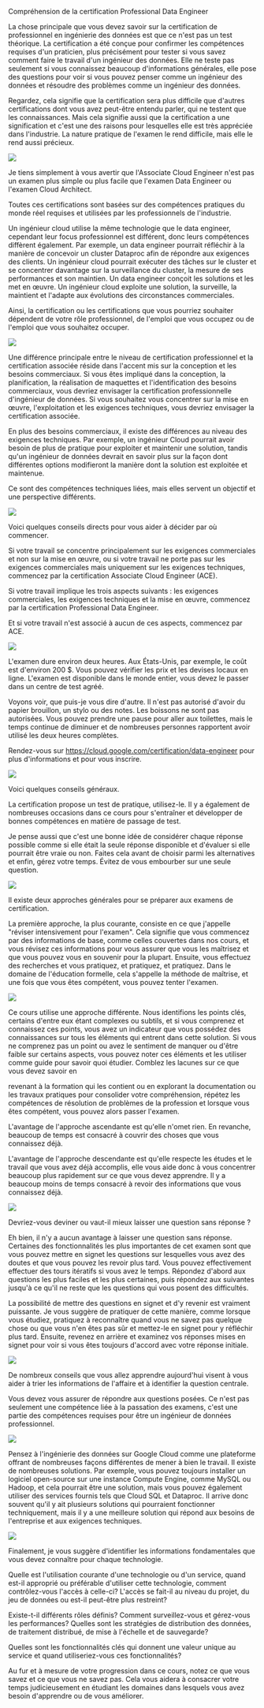 ﻿Compréhension de la certification Professional Data Engineer

La chose principale que vous devez savoir sur la certification de professionnel en ingénierie des données est que ce n'est pas un test théorique. La certification a été conçue pour confirmer les compétences requises d'un praticien, plus précisément pour tester si vous savez comment faire le travail d'un ingénieur des données. Elle ne teste pas seulement si vous connaissez beaucoup d'informations générales, elle pose des questions pour voir si vous pouvez penser comme un ingénieur des données et résoudre des problèmes comme un ingénieur des données.

Regardez, cela signifie que la certification sera plus difficile que d'autres certifications dont vous avez peut-être entendu parler, qui ne testent que les connaissances. Mais cela signifie aussi que la certification a une signification et c'est une des raisons pour lesquelles elle est très appréciée dans l'industrie. La nature pratique de l'examen le rend difficile, mais elle le rend aussi précieux.

![](Aspose.Words.05b8fdaf-42a8-4828-a93d-6096c1dd6360.001.png)

Je tiens simplement à vous avertir que l'Associate Cloud Engineer n'est pas un examen plus simple ou plus facile que l'examen Data Engineer ou l'examen Cloud Architect.

Toutes ces certifications sont basées sur des compétences pratiques du monde réel requises et utilisées par les professionnels de l'industrie.

Un ingénieur cloud utilise la même technologie que le data engineer, cependant leur focus professionnel est différent, donc leurs compétences diffèrent également. Par exemple, un data engineer pourrait réfléchir à la manière de concevoir un cluster Dataproc afin de répondre aux exigences des clients. Un ingénieur cloud pourrait exécuter des tâches sur le cluster et se concentrer davantage sur la surveillance du cluster, la mesure de ses performances et son maintien. Un data engineer conçoit les solutions et les met en œuvre. Un ingénieur cloud exploite une solution, la surveille, la maintient et l'adapte aux évolutions des circonstances commerciales.

Ainsi, la certification ou les certifications que vous pourriez souhaiter dépendent de votre rôle professionnel, de l'emploi que vous occupez ou de l'emploi que vous souhaitez occuper.

![](Aspose.Words.05b8fdaf-42a8-4828-a93d-6096c1dd6360.002.png)

Une différence principale entre le niveau de certification professionnel et la certification associée réside dans l'accent mis sur la conception et les besoins commerciaux. Si vous êtes impliqué dans la conception, la planification, la réalisation de maquettes et l'identification des besoins commerciaux, vous devriez envisager la certification professionnelle d'ingénieur de données. Si vous souhaitez vous concentrer sur la mise en œuvre, l'exploitation et les exigences techniques, vous devriez envisager la certification associée.

En plus des besoins commerciaux, il existe des différences au niveau des exigences techniques. Par exemple, un ingénieur Cloud pourrait avoir besoin de plus de pratique pour exploiter et maintenir une solution, tandis qu'un ingénieur de données devrait en savoir plus sur la façon dont différentes options modifieront la manière dont la solution est exploitée et maintenue.

Ce sont des compétences techniques liées, mais elles servent un objectif et une perspective différents.

![](Aspose.Words.05b8fdaf-42a8-4828-a93d-6096c1dd6360.003.png)

Voici quelques conseils directs pour vous aider à décider par où commencer.

Si votre travail se concentre principalement sur les exigences commerciales et non sur la mise en œuvre, ou si votre travail ne porte pas sur les exigences commerciales mais uniquement sur les exigences techniques, commencez par la certification Associate Cloud Engineer (ACE).

Si votre travail implique les trois aspects suivants : les exigences commerciales, les exigences techniques et la mise en œuvre, commencez par la certification Professional Data Engineer.

Et si votre travail n'est associé à aucun de ces aspects, commencez par ACE.

![](Aspose.Words.05b8fdaf-42a8-4828-a93d-6096c1dd6360.004.png)

L'examen dure environ deux heures. Aux États-Unis, par exemple, le coût est d'environ 200 $. Vous pouvez vérifier les prix et les devises locaux en ligne. L'examen est disponible dans le monde entier, vous devez le passer dans un centre de test agréé.

Voyons voir, que puis-je vous dire d'autre. Il n'est pas autorisé d'avoir du papier brouillon, un stylo ou des notes. Les boissons ne sont pas autorisées. Vous pouvez prendre une pause pour aller aux toilettes, mais le temps continue de diminuer et de nombreuses personnes rapportent avoir utilisé les deux heures complètes.

Rendez-vous sur https://cloud.google.com/certification/data-engineer pour plus d'informations et pour vous inscrire.

![](Aspose.Words.05b8fdaf-42a8-4828-a93d-6096c1dd6360.005.png)

Voici quelques conseils généraux.

La certification propose un test de pratique, utilisez-le. Il y a également de nombreuses occasions dans ce cours pour s'entraîner et développer de bonnes compétences en matière de passage de test.

Je pense aussi que c'est une bonne idée de considérer chaque réponse possible comme si elle était la seule réponse disponible et d'évaluer si elle pourrait être vraie ou non. Faites cela avant de choisir parmi les alternatives et enfin, gérez votre temps. Évitez de vous embourber sur une seule question.

![](Aspose.Words.05b8fdaf-42a8-4828-a93d-6096c1dd6360.006.png)

Il existe deux approches générales pour se préparer aux examens de certification.

La première approche, la plus courante, consiste en ce que j'appelle "réviser intensivement pour l'examen". Cela signifie que vous commencez par des informations de base, comme celles couvertes dans nos cours, et vous révisez ces informations pour vous assurer que vous les maîtrisez et que vous pouvez vous en souvenir pour la plupart. Ensuite, vous effectuez des recherches et vous pratiquez, et pratiquez, et pratiquez. Dans le domaine de l'éducation formelle, cela s'appelle la méthode de maîtrise, et une fois que vous êtes compétent, vous pouvez tenter l'examen.

![](Aspose.Words.05b8fdaf-42a8-4828-a93d-6096c1dd6360.007.png)

Ce cours utilise une approche différente. Nous identifions les points clés, certains d'entre eux étant complexes ou subtils, et si vous comprenez et connaissez ces points, vous avez un indicateur que vous possédez des connaissances sur tous les éléments qui entrent dans cette solution. Si vous ne comprenez pas un point ou avez le sentiment de manquer ou d'être faible sur certains aspects, vous pouvez noter ces éléments et les utiliser comme guide pour savoir quoi étudier. Comblez les lacunes sur ce que vous devez savoir en

revenant à la formation qui les contient ou en explorant la documentation ou les travaux pratiques pour consolider votre compréhension, répétez les compétences de résolution de problèmes de la profession et lorsque vous êtes compétent, vous pouvez alors passer l'examen.

L'avantage de l'approche ascendante est qu'elle n'omet rien. En revanche, beaucoup de temps est consacré à couvrir des choses que vous connaissez déjà.

L'avantage de l'approche descendante est qu'elle respecte les études et le travail que vous avez déjà accomplis, elle vous aide donc à vous concentrer beaucoup plus rapidement sur ce que vous devez apprendre. Il y a beaucoup moins de temps consacré à revoir des informations que vous connaissez déjà.

![](Aspose.Words.05b8fdaf-42a8-4828-a93d-6096c1dd6360.008.png)

Devriez-vous deviner ou vaut-il mieux laisser une question sans réponse ?

Eh bien, il n'y a aucun avantage à laisser une question sans réponse. Certaines des fonctionnalités les plus importantes de cet examen sont que vous pouvez mettre en signet les questions sur lesquelles vous avez des doutes et que vous pouvez les revoir plus tard. Vous pouvez effectivement effectuer des tours itératifs si vous avez le temps. Répondez d'abord aux questions les plus faciles et les plus certaines, puis répondez aux suivantes jusqu'à ce qu'il ne reste que les questions qui vous posent des difficultés.

La possibilité de mettre des questions en signet et d'y revenir est vraiment puissante. Je vous suggère de pratiquer de cette manière, comme lorsque vous étudiez, pratiquez à reconnaître quand vous ne savez pas quelque chose ou que vous n'en êtes pas sûr et mettez-le en signet pour y réfléchir plus tard. Ensuite, revenez en arrière et examinez vos réponses mises en signet pour voir si vous êtes toujours d'accord avec votre réponse initiale.

![](Aspose.Words.05b8fdaf-42a8-4828-a93d-6096c1dd6360.009.png)

De nombreux conseils que vous allez apprendre aujourd'hui visent à vous aider à trier les informations de l'affaire et à identifier la question centrale.

Vous devez vous assurer de répondre aux questions posées. Ce n'est pas seulement une compétence liée à la passation des examens, c'est une partie des compétences requises pour être un ingénieur de données professionnel.

![](Aspose.Words.05b8fdaf-42a8-4828-a93d-6096c1dd6360.010.png)

Pensez à l'ingénierie des données sur Google Cloud comme une plateforme offrant de nombreuses façons différentes de mener à bien le travail. Il existe de nombreuses solutions. Par exemple, vous pouvez toujours installer un logiciel open-source sur une instance Compute Engine, comme MySQL ou Hadoop, et cela pourrait être une solution, mais vous pouvez également utiliser des services fournis tels que Cloud SQL et Dataproc. Il arrive donc souvent qu'il y ait plusieurs solutions qui pourraient fonctionner techniquement, mais il y a une meilleure solution qui répond aux besoins de l'entreprise et aux exigences techniques.

![](Aspose.Words.05b8fdaf-42a8-4828-a93d-6096c1dd6360.011.png)

Finalement, je vous suggère d'identifier les informations fondamentales que vous devez connaître pour chaque technologie.

Quelle est l'utilisation courante d'une technologie ou d'un service, quand est-il approprié ou préférable d'utiliser cette technologie, comment contrôlez-vous l'accès à celle-ci? L'accès se fait-il au niveau du projet, du jeu de données ou est-il peut-être plus restreint?

Existe-t-il différents rôles définis? Comment surveillez-vous et gérez-vous les performances? Quelles sont les stratégies de distribution des données, de traitement distribué, de mise à l'échelle et de sauvegarde?

Quelles sont les fonctionnalités clés qui donnent une valeur unique au service et quand utiliseriez-vous ces fonctionnalités?

Au fur et à mesure de votre progression dans ce cours, notez ce que vous savez et ce que vous ne savez pas. Cela vous aidera à consacrer votre temps judicieusement en étudiant les domaines dans lesquels vous avez besoin d'apprendre ou de vous améliorer.
